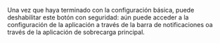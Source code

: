 Una vez que haya terminado con la configuración básica, puede deshabilitar este botón con seguridad: aún puede acceder a la configuración de la aplicación a través de la barra de notificaciones oa través de la aplicación de sobrecarga principal.

